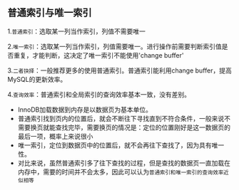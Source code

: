 ## 普通索引与唯一索引

1.`普通索引`：选取某一列当作索引，列值不需要唯一

2.`唯一索引`：选取某一列当作索引，列值需要唯一。进行操作前需要判断索引值是否重复，才能判断，这决定了唯一索引不能使用'change buffer'

3.`二者抉择`：一般推荐更多的使用普通索引。普通索引能利用change buffer，提高MySQL的更新效率。

4.`查询效率`：普通索引和全局索引的查询效率基本一致，没有差别。

- InnoDB加载数据到内存是以数据页为基本单位。
- 普通索引找到页内的位置后，就会不断往下寻找直到不符合条件，一般来说不需要换页就能查找完毕，需要换页的情况是：定位的位置刚好是这一数据页的最后一项，概率上来说很小
- 唯一索引，定位到数据页中的位置后，就不会再往下查找了，因为具有唯一性。
- 对比来说，虽然普通索引多了往下查找的过程，但是查找的数据页一直加载在内存中，需要的时间并不会太多，因此可以认为`普通索引和唯一索引的查询效率近似相等`

